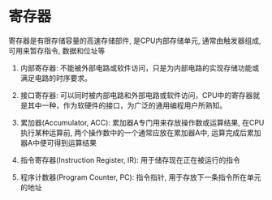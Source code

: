 # 寄存器

寄存器是有限存储容量的高速存储部件, 是CPU内部存储单元, 通常由触发器组成, 可用来暂存指令, 数据和位址等

1. 内部寄存器: 不能被外部电路或软件访问，只是为内部电路的实现存储功能或满足电路的时序要求。
2. 接口寄存器: 可以同时被内部电路和外部电路或软件访问，CPU中的寄存器就是其中一种，作为软硬件的接口，为广泛的通用编程用户所熟知。

1. 累加器(Accumulator, ACC): 累加器A专门用来存放操作数或运算结果, 在CPU执行某种运算前, 两个操作数中的一个通常应放在累加器A中, 运算完成后累加器A中便可得到运算结果
2. 指令寄存器(Instruction Register, IR): 用于储存现在正在被运行的指令
3. 程序计数器(Program Counter, PC): 指令指针, 用于存放下一条指令所在单元的地址
